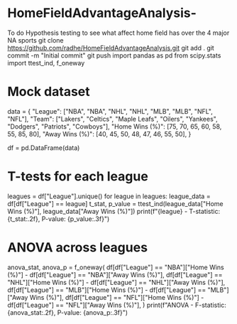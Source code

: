 # HomeFieldAdvantageAnalysis-
To do Hypothesis testing to see what affect home field has over the 4 major NA sports
git clone https://github.com/radhe/HomeFieldAdvantageAnalysis.git
git add .
git commit -m "Initial commit"
git push
import pandas as pd
from scipy.stats import ttest_ind, f_oneway

# Mock dataset
data = {
    "League": ["NBA", "NBA", "NHL", "NHL", "MLB", "MLB", "NFL", "NFL"],
    "Team": ["Lakers", "Celtics", "Maple Leafs", "Oilers", "Yankees", "Dodgers", "Patriots", "Cowboys"],
    "Home Wins (%)": [75, 70, 65, 60, 58, 55, 85, 80],
    "Away Wins (%)": [40, 45, 50, 48, 47, 46, 55, 50],
}

df = pd.DataFrame(data)

# T-tests for each league
leagues = df["League"].unique()
for league in leagues:
    league_data = df[df["League"] == league]
    t_stat, p_value = ttest_ind(league_data["Home Wins (%)"], league_data["Away Wins (%)"])
    print(f"{league} - T-statistic: {t_stat:.2f}, P-value: {p_value:.3f}")

# ANOVA across leagues
anova_stat, anova_p = f_oneway(
    df[df["League"] == "NBA"]["Home Wins (%)"] - df[df["League"] == "NBA"]["Away Wins (%)"],
    df[df["League"] == "NHL"]["Home Wins (%)"] - df[df["League"] == "NHL"]["Away Wins (%)"],
    df[df["League"] == "MLB"]["Home Wins (%)"] - df[df["League"] == "MLB"]["Away Wins (%)"],
    df[df["League"] == "NFL"]["Home Wins (%)"] - df[df["League"] == "NFL"]["Away Wins (%)"],
)
print(f"ANOVA - F-statistic: {anova_stat:.2f}, P-value: {anova_p:.3f}")
